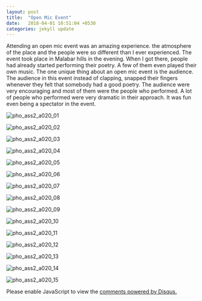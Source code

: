 ```yaml
---
layout: post
title:  "Open Mic Event"
date:   2018-04-01 10:51:04 +0530
categories: jekyll update
---
```


Attending an open mic event was an amazing experience. the atmosphere of the place and the people were so different than I ever experienced. The event took place in Malabar hills in the evening. When I got there, people had already started performing their poetry. A few of them even played their own music. The one unique thing about an open mic event is the audience. The audience in this event instead of clapping, snapped their fingers whenever they felt that somebody had a good poetry. The audience were very encouraging and most of them were the people who performed. A lot of people who performed were very dramatic in their approach. It was fun even being a spectator in the event.


![pho_ass2_a020_01](https://user-images.githubusercontent.com/36836431/38169542-48498f8a-358a-11e8-8ae7-d7d0a693a1ce.jpg)

![pho_ass2_a020_02](https://user-images.githubusercontent.com/36836431/37876448-1d926dc2-306a-11e8-8855-4e92672f1438.jpg)

![pho_ass2_a020_03](https://user-images.githubusercontent.com/36836431/38169545-60ffb392-358a-11e8-9010-6c873d735e74.jpg)

![pho_ass2_a020_04](https://user-images.githubusercontent.com/36836431/38169547-7328c3ce-358a-11e8-9913-5ab150153880.jpg)

![pho_ass2_a020_05](https://user-images.githubusercontent.com/36836431/38169548-8a8bedfc-358a-11e8-9c7f-067cb366fb40.jpg)

![pho_ass2_a020_06](https://user-images.githubusercontent.com/36836431/38169555-a7e0df34-358a-11e8-967f-3e97d4e1aa72.jpg)

![pho_ass2_a020_07](https://user-images.githubusercontent.com/36836431/38169559-bc711a90-358a-11e8-826d-906d3f2c8a7b.jpg)

![pho_ass2_a020_08](https://user-images.githubusercontent.com/36836431/38169562-d0812f48-358a-11e8-8be0-046fd99a854d.jpg)

![pho_ass2_a020_09](https://user-images.githubusercontent.com/36836431/38169565-e62f504a-358a-11e8-82a7-97bd93761231.jpg)

![pho_ass2_a020_10](https://user-images.githubusercontent.com/36836431/38169567-feb61f04-358a-11e8-9c5d-3f40f71c7edf.jpg)

![pho_ass2_a020_11](https://user-images.githubusercontent.com/36836431/38169569-14ea6168-358b-11e8-9db2-9d398bacecee.jpg)

![pho_ass2_a020_12](https://user-images.githubusercontent.com/36836431/38169570-2d0389a0-358b-11e8-950a-0561c7f53813.jpg)

![pho_ass2_a020_13](https://user-images.githubusercontent.com/36836431/38169575-47e98f9e-358b-11e8-8adb-be1ee0b8fe49.jpg)

![pho_ass2_a020_14](https://user-images.githubusercontent.com/36836431/38169578-5df1f808-358b-11e8-93cd-a4c582bbb2a5.jpg)

![pho_ass2_a020_15](https://user-images.githubusercontent.com/36836431/38169580-764f82f8-358b-11e8-8c5f-72aea0aa21e1.jpg)







<div id="disqus_thread"></div>
<script>

/**
*  RECOMMENDED CONFIGURATION VARIABLES: EDIT AND UNCOMMENT THE SECTION BELOW TO INSERT DYNAMIC VALUES FROM YOUR PLATFORM OR CMS.
*  LEARN WHY DEFINING THESE VARIABLES IS IMPORTANT: https://disqus.com/admin/universalcode/#configuration-variables*/
/*
var disqus_config = function () {
this.page.url = PAGE_URL;  // Replace PAGE_URL with your page's canonical URL variable
this.page.identifier = PAGE_IDENTIFIER; // Replace PAGE_IDENTIFIER with your page's unique identifier variable
};
*/
(function() { // DON'T EDIT BELOW THIS LINE
var d = document, s = d.createElement('script');
s.src = 'https://arushishukla-github-io.disqus.com/embed.js';
s.setAttribute('data-timestamp', +new Date());
(d.head || d.body).appendChild(s);
})();
</script>
<noscript>Please enable JavaScript to view the <a href="https://disqus.com/?ref_noscript">comments powered by Disqus.</a></noscript>

<script id="dsq-count-scr" src="//arushishukla-github-io.disqus.com/count.js" async></script>
